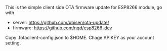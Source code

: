 This is the simple client side OTA firmware update for ESP8266 module, go with
- server: https://github.com/ubisen/ota-update/
- firmware: https://github.com/nqd/esp8266-dev


Copy .fotaclient-config.json to $HOME. Chage APIKEY as your account setting.
